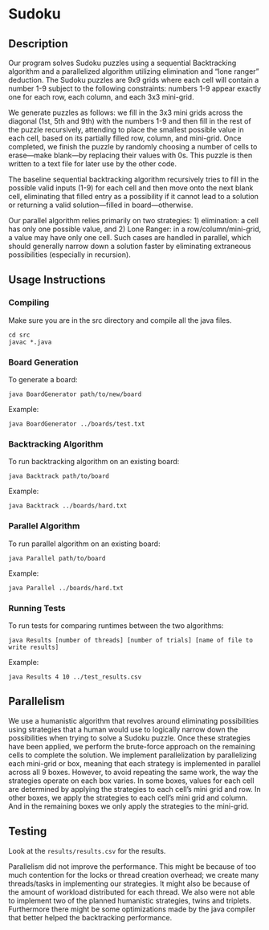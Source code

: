 # Sudoku

## Description

Our program solves Sudoku puzzles using a sequential Backtracking algorithm and a parallelized algorithm utilizing elimination and “lone ranger” deduction. The Sudoku puzzles are 9x9 grids where each cell will contain a number 1-9 subject to the following constraints: numbers 1-9 appear exactly one for each row, each column, and each 3x3 mini-grid.

We generate puzzles as follows: we fill in the 3x3 mini grids across the diagonal (1st, 5th and 9th) with the numbers 1-9 and then fill in the rest of the puzzle recursively, attending to place the smallest possible value in each cell, based on its partially filled row, column, and mini-grid. Once completed, we finish the puzzle by randomly choosing a number of cells to erase—make blank—by replacing their values with 0s. This puzzle is then written to a text file for later use by the other code.

The baseline sequential backtracking algorithm recursively tries to fill in the possible valid inputs (1-9) for each cell and then move onto the next blank cell, eliminating that filled entry as a possibility if it cannot lead to a solution or returning a valid solution—filled in board—otherwise.

Our parallel algorithm relies primarily on two strategies: 1) elimination: a cell has only one possible value, and 2) Lone Ranger: in a row/column/mini-grid, a value may have only one cell. Such cases are handled in parallel, which should generally narrow down a solution faster by eliminating extraneous possibilities (especially in recursion).

## Usage Instructions

### Compiling

Make sure you are in the src directory and compile all the java files.
```
cd src
javac *.java
```

### Board Generation

To generate a board:
```
java BoardGenerator path/to/new/board
```

Example:
```
java BoardGenerator ../boards/test.txt
```

### Backtracking Algorithm

To run backtracking algorithm on an existing board:
```
java Backtrack path/to/board
```

Example:
```
java Backtrack ../boards/hard.txt
```

### Parallel Algorithm

To run parallel algorithm on an existing board:
```
java Parallel path/to/board
```

Example:
```
java Parallel ../boards/hard.txt
```

### Running Tests
To run tests for comparing runtimes between the two algorithms:
```
java Results [number of threads] [number of trials] [name of file to write results]
```

Example:
```
java Results 4 10 ../test_results.csv
```

## Parallelism

We use a humanistic algorithm that revolves around eliminating possibilities using strategies that a human would use to logically narrow down the possibilities when trying to solve a Sudoku puzzle. Once these strategies have been applied, we perform the brute-force approach on the remaining cells to complete the solution. We implement parallelization by parallelizing each mini-grid or box, meaning that each strategy is implemented in parallel across all 9 boxes. However, to avoid repeating the same work, the way the strategies operate on each box varies. In some boxes, values for each cell are determined by applying the strategies to each cell’s mini grid and row. In other boxes, we apply the strategies to each cell’s mini grid and column. And in the remaining boxes we only apply the strategies to the mini-grid.

## Testing

Look at the `results/results.csv` for the results.

Parallelism did not improve the performance. This might be because of too much contention for the locks or thread creation overhead; we create many threads/tasks in implementing our strategies. It might also be because of the amount of workload distributed for each thread. We also were not able to implement two of the planned humanistic strategies, twins and triplets. Furthermore there might be some optimizations made by the java compiler that better helped the backtracking performance.
